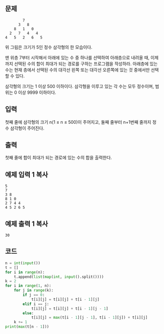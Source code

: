 ## 문제

```
        7
      3   8
    8   1   0
  2   7   4   4
4   5   2   6   5
```

위 그림은 크기가 5인 정수 삼각형의 한 모습이다.

맨 위층 7부터 시작해서 아래에 있는 수 중 하나를 선택하여 아래층으로 내려올 때, 이제까지 선택된 수의 합이 최대가 되는 경로를 구하는 프로그램을 작성하라. 아래층에 있는 수는 현재 층에서 선택된 수의 대각선 왼쪽 또는 대각선 오른쪽에 있는 것 중에서만 선택할 수 있다.

삼각형의 크기는 1 이상 500 이하이다. 삼각형을 이루고 있는 각 수는 모두 정수이며, 범위는 0 이상 9999 이하이다.

## 입력

첫째 줄에 삼각형의 크기 n(1 ≤ n ≤ 500)이 주어지고, 둘째 줄부터 n+1번째 줄까지 정수 삼각형이 주어진다.

## 출력

첫째 줄에 합이 최대가 되는 경로에 있는 수의 합을 출력한다.

## 예제 입력 1 복사

```
5
7
3 8
8 1 0
2 7 4 4
4 5 2 6 5
```

## 예제 출력 1 복사

```
30
```



## 코드

```python
n = int(input())
t = []
for i in range(n):
    t.append(list(map(int, input().split())))
k = 2
for i in range(1, n):
    for j in range(k):
        if j == 0:
            t[i][j] = t[i][j] + t[i - 1][j]
        elif i == j:
            t[i][j] = t[i][j] + t[i - 1][j - 1]
        else:
            t[i][j] = max(t[i - 1][j - 1], t[i - 1][j]) + t[i][j]
    k += 1
print(max(t[n - 1]))
```

